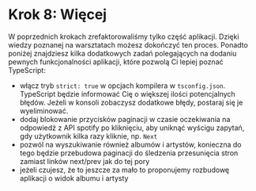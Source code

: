 # Krok 8: Więcej

W poprzednich krokach zrefaktorowaliśmy tylko część aplikacji. Dzięki wiedzy poznanej na warsztatach możesz dokończyć ten proces. Ponadto poniżej znajdziesz kilka dodatkowych zadań polegających na dodaniu pewnych funkcjonalności aplikacji, które pozwolą Ci lepiej poznać TypeScript:

- włącz tryb `strict: true` w opcjach kompilera w `tsconfig.json`. TypeScript będzie informować Cię o większej ilości potencjalnych błędów. Jeżeli w konsoli zobaczysz dodatkowe błędy, postaraj się je wyeliminować.
- dodaj blokowanie przycisków paginacji w czasie oczekiwania na odpowiedź z API spotify po kliknięciu, aby uniknąć wyścigu zapytań, gdy użytkownik kilka razy kliknie, np. `Next`
- pozwól na wyszukiwanie również albumów i artystów, konieczna do tego będzie przebudowa paginacji do śledzenia przesunięcia stron zamiast linków next/prev jak do tej pory
- jeżeli czujesz, że to jeszcze za mało to proponujemy rozbudowę aplikacji o widok albumu i artysty
